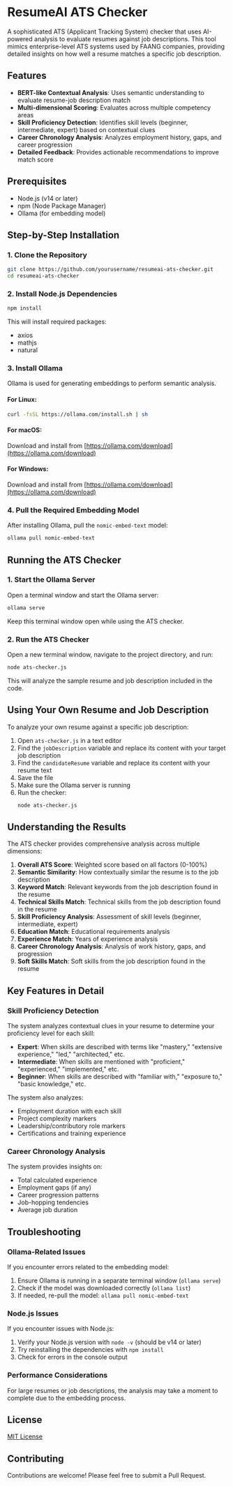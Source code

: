 # ResumeAI ATS Checker

A sophisticated ATS (Applicant Tracking System) checker that uses AI-powered analysis to evaluate resumes against job descriptions. This tool mimics enterprise-level ATS systems used by FAANG companies, providing detailed insights on how well a resume matches a specific job description.

## Features

- **BERT-like Contextual Analysis**: Uses semantic understanding to evaluate resume-job description match
- **Multi-dimensional Scoring**: Evaluates across multiple competency areas
- **Skill Proficiency Detection**: Identifies skill levels (beginner, intermediate, expert) based on contextual clues
- **Career Chronology Analysis**: Analyzes employment history, gaps, and career progression
- **Detailed Feedback**: Provides actionable recommendations to improve match score

## Prerequisites

- Node.js (v14 or later)
- npm (Node Package Manager)
- Ollama (for embedding model)

## Step-by-Step Installation

### 1. Clone the Repository

```bash
git clone https://github.com/yourusername/resumeai-ats-checker.git
cd resumeai-ats-checker
```

### 2. Install Node.js Dependencies

```bash
npm install
```

This will install required packages:
- axios
- mathjs
- natural

### 3. Install Ollama

Ollama is used for generating embeddings to perform semantic analysis.

#### For Linux:

```bash
curl -fsSL https://ollama.com/install.sh | sh
```

#### For macOS:

Download and install from [https://ollama.com/download](https://ollama.com/download)

#### For Windows:

Download and install from [https://ollama.com/download](https://ollama.com/download)

### 4. Pull the Required Embedding Model

After installing Ollama, pull the `nomic-embed-text` model:

```bash
ollama pull nomic-embed-text
```

## Running the ATS Checker

### 1. Start the Ollama Server

Open a terminal window and start the Ollama server:

```bash
ollama serve
```

Keep this terminal window open while using the ATS checker.

### 2. Run the ATS Checker

Open a new terminal window, navigate to the project directory, and run:

```bash
node ats-checker.js
```

This will analyze the sample resume and job description included in the code.

## Using Your Own Resume and Job Description

To analyze your own resume against a specific job description:

1. Open `ats-checker.js` in a text editor
2. Find the `jobDescription` variable and replace its content with your target job description
3. Find the `candidateResume` variable and replace its content with your resume text
4. Save the file
5. Make sure the Ollama server is running
6. Run the checker:
   ```bash
   node ats-checker.js
   ```

## Understanding the Results

The ATS checker provides comprehensive analysis across multiple dimensions:

1. **Overall ATS Score**: Weighted score based on all factors (0-100%)
2. **Semantic Similarity**: How contextually similar the resume is to the job description
3. **Keyword Match**: Relevant keywords from the job description found in the resume
4. **Technical Skills Match**: Technical skills from the job description found in the resume
5. **Skill Proficiency Analysis**: Assessment of skill levels (beginner, intermediate, expert)
6. **Education Match**: Educational requirements analysis
7. **Experience Match**: Years of experience analysis
8. **Career Chronology Analysis**: Analysis of work history, gaps, and progression
9. **Soft Skills Match**: Soft skills from the job description found in the resume

## Key Features in Detail

### Skill Proficiency Detection

The system analyzes contextual clues in your resume to determine your proficiency level for each skill:

- **Expert**: When skills are described with terms like "mastery," "extensive experience," "led," "architected," etc.
- **Intermediate**: When skills are mentioned with "proficient," "experienced," "implemented," etc.
- **Beginner**: When skills are described with "familiar with," "exposure to," "basic knowledge," etc.

The system also analyzes:
- Employment duration with each skill
- Project complexity markers
- Leadership/contributory role markers
- Certifications and training experience

### Career Chronology Analysis

The system provides insights on:
- Total calculated experience
- Employment gaps (if any)
- Career progression patterns
- Job-hopping tendencies
- Average job duration

## Troubleshooting

### Ollama-Related Issues

If you encounter errors related to the embedding model:

1. Ensure Ollama is running in a separate terminal window (`ollama serve`)
2. Check if the model was downloaded correctly (`ollama list`)
3. If needed, re-pull the model: `ollama pull nomic-embed-text`

### Node.js Issues

If you encounter issues with Node.js:

1. Verify your Node.js version with `node -v` (should be v14 or later)
2. Try reinstalling the dependencies with `npm install`
3. Check for errors in the console output

### Performance Considerations

For large resumes or job descriptions, the analysis may take a moment to complete due to the embedding process.

## License

[MIT License](LICENSE)

## Contributing

Contributions are welcome! Please feel free to submit a Pull Request. 